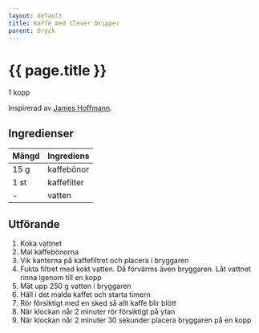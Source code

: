 ```yaml
---
layout: default
title: Kaffe med Clever Dripper
parent: Dryck
---
```


# {{ page.title }}

1 kopp

Inspirerad av [James Hoffmann](https://www.youtube.com/watch?v=RpOdennxP24).

## Ingredienser

Mängd|Ingrediens
------------ | -------------
15 g|kaffebönor
1 st|kaffefilter
\-|vatten

## Utförande
1. Koka vattnet
2. Mal kaffebönorna
3. Vik kanterna på kaffefiltret och placera i bryggaren
4. Fukta filtret med kokt vatten. Då förvärms även bryggaren. Låt vattnet rinna igenom till en kopp
5. Mät upp 250 g vatten i bryggaren
6. Häll i det malda kaffet och starta timern
7. Rör försiktigt med en sked så allt kaffe blir blött
8. När klockan når 2 minuter rör försiktigt på ytan
9. När klockan når 2 minuter 30 sekunder placera bryggaren på en kopp
